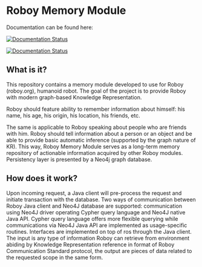 # Roboy Memory Module

Documentation can be found here:

[![Documentation Status](https://readthedocs.org/projects/roboy-memory/badge/?version=latest)](http://roboy-memory.readthedocs.io/en/latest/?badge=latest)

[![Documentation Status](https://readthedocs.org/projects/roboy-memory/badge/?version=docs)](http://roboy-memory.readthedocs.io/en/docs/?badge=docs)

## What is it?

This repository contains a memory module developed to use for Roboy (roboy.org), humanoid robot.
The goal of the project is to provide Roboy with modern graph-based Knowledge Representation.

Roboy should feature ability to remember information about himself: his name, his age, his origin, his location, his friends,
etc.

The same is applicable to Roboy speaking about people who are friends with him. Roboy should tell information about a person or an object and be able to provide basic automatic inference (supported by the graph nature of KR). This way, Roboy Memory Module serves as a long-term memory repository of actionable information acquired by other Roboy modules. Persistency layer is presented by a Neo4j graph database.

## How does it work?

Upon incoming request, a Java client will pre-process the request and initiate transaction with the database. Two ways of communication between Roboy Java client and Neo4J database are supported: communication using Neo4J driver operating Cypher query language and Neo4J native Java API. Cypher query language offers more flexible querying while communications via Neo4J Java API are implemented as usage-specific routines. Interfaces are implemented on top of ros through the Java client. The input is any type of information Roboy can retrieve from environment abiding by Knowledge Representation reference in format of Roboy Communication Standard protocol, the output are pieces of data related to the requested scope in the same form.

 
